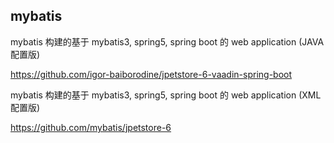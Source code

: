 ## mybatis

mybatis 构建的基于 mybatis3, spring5, spring boot 的 web application (JAVA 配置版)

https://github.com/igor-baiborodine/jpetstore-6-vaadin-spring-boot

mybatis 构建的基于 mybatis3, spring5, spring boot 的 web application (XML 配置版)

https://github.com/mybatis/jpetstore-6